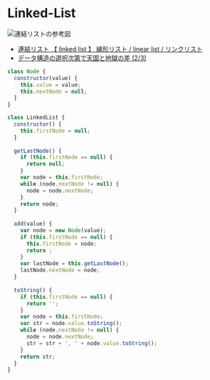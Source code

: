 # Linked-List

![連結リストの参考図](http://image.itmedia.co.jp/ait/articles/0809/01/r20algorithm0203.jpg)

- [連結リスト 【 linked list 】 線形リスト / linear list / リンクリスト](http://e-words.jp/w/%E9%80%A3%E7%B5%90%E3%83%AA%E3%82%B9%E3%83%88.html)
- [データ構造の選択次第で天国と地獄の差 (2/3)](http://www.atmarkit.co.jp/ait/articles/0809/01/news163_2.html)


```js
class Node {
  constructor(value) {
    this.value = value;
    this.nextNode = null;
  }
}

class LinkedList {
  constructor() {
    this.firstNode = null;
  }
  
  getLastNode() {
    if (this.firstNode == null) {
      return null;
    }
    var node = this.firstNode;
    while (node.nextNode != null) {
      node = node.nextNode;
    }
    return node;
  }
  
  add(value) {
    var node = new Node(value);
    if (this.firstNode == null) {
      this.firstNode = node;
      return ;
    }
    var lastNode = this.getLastNode();
    lastNode.nextNode = node;
  }
  
  toString() {
    if (this.firstNode == null) {
      return '';
    }
    var node = this.firstNode;
    var str = node.value.toString();
    while (node.nextNode != null) {
      node = node.nextNode;
      str = str + ', ' + node.value.toString();
    }
    return str;
  }
}
```


